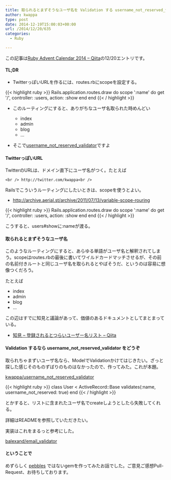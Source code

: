 ```yaml
---
title: 取られるとまずそうなユーザ名を Validation する username_not_reserved_validator というのを作った
author: kwappa
type: post
date: 2014-12-19T15:00:03+00:00
url: /2014/12/20/635
categories:
  - Ruby

---
```

この記事は<a href="http://qiita.com/advent-calendar/2014/ruby" target="_blank">Ruby Advent Calendar 2014 &#8211; Qiita</a>の12/20エントリです。

#### TL;DR

  * TwitterっぽいURLを作るには、routes.rbにscopeを設定する。

{{< highlight ruby >}}
Rails.application.routes.draw do
  scope ':name' do
    get '/', controller: :users, action: :show
  end
end
{{< / highlight >}}


  * このルーティングにすると、ありがちなユーザ名取られた時めんどい
    
      * index
      * admin
      * blog
      * &#8230;

  * そこで<a href="https://github.com/kwappa/username_not_reserved_validator" target="_blank">username_not_reserved_validator</a>ですよ

<!--more-->

#### TwitterっぽいURL

TwitterのURLは、ドメイン直下にユーザ名がつく。たとえば

`<br />
http://twitter.com/kwappa<br />
` 

Railsでこういうルーティングにしたいときは、scopeを使うとよい。

  * http://archive.aerial.st/archive/2011/07/13/variable-scope-rouring

{{< highlight ruby >}}
Rails.application.routes.draw do
  scope ':name' do
    get '/', controller: :users, action: :show
  end
end
{{< / highlight >}}

こうすると、users#showに:nameが渡る。

#### 取られるとまずそうなユーザ名

このようなルーティングにすると、あらゆる単語がユーザ名と解釈されてしまう。scopeはroutes.rbの最後に書いてワイルドカードマッチさせるが、その前の名前付きルートと同じユーザ名を取られるとやばそうだ、というのは容易に想像つくだろう。

たとえば

  * index
  * admin
  * blog
  * &#8230;

この辺はすでに知見と議論があって、価値のあるドキュメントとしてまとまっている。

  * <a href="http://qiita.com/phimcall/items/4c559b70f70ea7f1953b" target="_blank">知見 &#8211; 登録されるとつらいユーザー名リスト &#8211; Qiita</a>

#### Validation するなら username\_not\_reserved_validator をどうぞ

取られちゃまずいユーザ名なら、ModelでValidationかけてはじきたい。ざっと探した感じそのものずばりのものはなかったので、作ってみた。これが本題。

<a href="https://github.com/kwappa/username_not_reserved_validator" target="_blank">kwappa/username_not_reserved_validator</a>

{{< highlight ruby >}}
class User < ActiveRecord::Base
  validates(:name, username_not_reserved: true)
end
{{< / highlight >}}

とかすると、リストに含まれたユーザ名でcreateしようとしたら失敗してくれる。

詳細はREADMEを参照していただきたい。

実装はこれをまるっと参考にした。

<a href="https://github.com/balexand/email_validator" target="_blank">balexand/email_validator</a>

#### ということで

めずらしく <a href="https://rubygems.org/gems/pebbles" target="_blank">pebbles</a> ではないgemを作ってみたお話でした。ご意見ご感想Pull-Request、お待ちしております。
